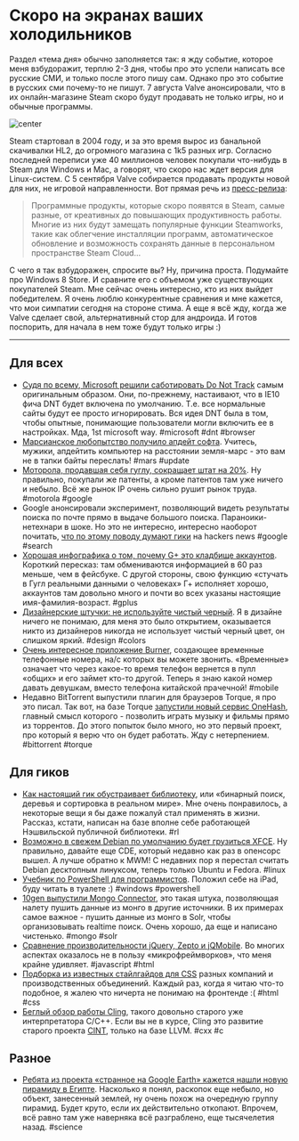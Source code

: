# Скоро на экранах ваших холодильников

Раздел «тема дня» обычно заполняется так: я жду событие, которое меня взбудоражит, терплю 2-3 дня, чтобы про это успели написать все русские СМИ, и только после этого пишу сам. Однако про это событие в русских сми почему-то не пишут. 7 августа Valve анонсировали, что в их онлайн-магазине Steam скоро будут продавать не только игры, но и обычные программы.

![center](http://img-fotki.yandex.ru/get/6407/9320383.7/0_7c6f6_f9b9e2b9_orig)

Steam стартовал в 2004 году, и за это время вырос из банальной скачивалки HL2, до огромного магазина с 1k5 разных игр. Согласно последней переписи уже 40 миллионов человек покупали что-нибудь в Steam для Windows и Mac, а говорят, что скоро нас ждет версия для Linux-систем. C 5 сентября Valve собирается продавать продукты новой для них, не игровой направленности. Вот прямая речь из [пресс-релиза](http://store.steampowered.com/news/8584/):

> Программные продукты, которые скоро появятся в Steam, самые разные, от креативных до повышающих продуктивность работы. Многие из них будут замещать популярные функции Steamworks, такие как облегчение инсталляции программ, автоматическое обновление и возможность сохранять данные в персональном пространстве Steam Cloud…

C чего я так взбудоражен, спросите вы? Ну, причина проста. Подумайте про Windows 8 Store. И сравните его с объемом уже существующих покупателей Steam. Мне сейчас очень интересно, кто из них выйдет победителем. Я очень люблю конкурентные сравнения и мне кажется, что мои симпатии сегодня на стороне стима. А еще я всё жду, когда же Valve сделает свой, альтернативный стор для андроида. И готов поспорить, для начала в нем тоже будут только игры :)

-----

## Для всех
* [Судя по всему, Microsoft решили саботировать Do Not Track](http://arstechnica.com/information-technology/2012/08/microsoft-sticks-to-its-guns-keeps-do-not-track-on-by-default-in-ie10/) самым оригинальным образом. Они, по-прежнему, настаивают, что в IE10 фича DNT будет включена по умолчанию. Т.е. все нормальные сайты будут ее просто игнорировать. Вся идея DNT была в том, чтобы опытные, понимающие пользователи могли включить ее в настройках. Мда, 1st microsoft way. #microsoft #dnt #browser
* [Марсианское любопытство получило апдейт софта](http://www.nasa.gov/mission_pages/msl/news/msl20120810.html). Учитесь, мужики, апдейтить компьютер на расстоянии земля-марс - это вам не в тапки байты переслать! #mars #update
* [Моторола, продавшая себя гуглу, сокращает штат на 20%](http://www.nytimes.com/2012/08/13/technology/motorola-to-cut-20-of-work-force-part-of-sweeping-change.html?_r=2&pagewanted=all). Ну правильно, покупали же патенты, а кроме патентов там уже ничего и небыло. Всё же рынок IP очень сильно рушит рынок труда. #motorola #google
* Google анонсировали эксперимент, позволяющий видеть результаты поиска по почте прямо в выдаче большого поиска. Параноики-нетехнари в шоке. Но это не интересно, интересно наоборот почитать, [что по этому поводу думают гики](http://news.ycombinator.com/item?id=4356829) на hackers news #google #search
* [Хорошая инфографика о том, почему G+ это кладбище аккаунтов](http://mashable.com/2012/08/08/infographic-google-plus-ghost-town/). Короткий пересказ: там обмениваются информацией в 60 раз меньше, чем в фейсбуке. С другой стороны, свою функцию «стучать в Гугл реальными данными о человеках» Г+ исполняет хорошо, аккаунтов там довольно много и почти во всех указаны настоящие имя-фамилия-возраст. #gplus
* [Дизайнерские штучки: не используйте чистый черный](http://ianstormtaylor.com/design-tip-never-use-black/). Я в дизайне ничего не понимаю, для меня это было открытием, оказывается никто из дизайнеров никогда не использует чистый черный цвет, он слишком яркий. #design #colors
* [Очень интересное приложение Burner](http://blog.burnerapp.com/introducing-burner-temporary-phone-numbers-fo), создающее временные телефонные номера, на/с которых вы можете звонить. «Временные» означает что через какое-то время телефон вернется в пулл «общих» и его займет кто-то другой. Теперь я знаю какой номер давать девушкам, вместо телефона китайской прачечной! #mobile
* Недавно BitTorrent выпустили плагин для браузеров Torque, я про это писал. Так вот, на базе Torque [запустили новый сервис OneHash](http://www.ghacks.net/2012/08/10/bittorrent-launches-onehash-torrent-web-streaming/), главный смысл которого - позволить играть музыку и фильмы прямо из торрентов. До этого попыток было много, но это первый проект, про который я верю что он будет работать. Жду с нетерпением. #bittorrent #torque

## Для гиков
* [Как настоящий гик обустраивает библиотеку](http://jorendorff.github.com/hackday/2012/library/), или «бинарный поиск, деревья и сортировка в реальном мире». Мне очень понравилось, а некоторые вещи я бы даже пожалуй стал применять в жизни. Рассказ, кстати, написан на базе вполне себе работающей Нэшвильской публичной библиотеки. #rl
* [Возможно в свежем Debian по умолчанию будет грузиться XFCE](http://www.h-online.com/open/news/item/Debian-to-use-Xfce-as-its-standard-desktop-1663868.html). Ну правильно, давайте еще CDE, который недавно как раз в опенсорс вышел. А лучше обратно к MWM! С недавних пор я перестал считать Debian десктопным линуксом, теперь только Ubuntu и Fedora. #linux
* [Учебник по PowerShell для программистов](https://github.com/dfinke/powershell-for-developers). Положил себе на iPad, буду читать в туалете :) #windows #powershell
* [10gen выпустили Mongo Connector](http://blog.mongodb.org/post/29127828146/introducing-mongo-connector), это такая штука, позволяющая налету пушить данные из монго в другие источники. В их примерах самое важное - пушить данные из монго в Solr, чтобы организовывать realtime поиск. Очень хорошо, да еще и написано чистенько. #mongo #solr
* [Сравнение производительности jQuery, Zepto и jQMobile](http://www.codefessions.com/2012/08/performance-of-jquery-compatible-mobile.html?spref=tw). Во многих аспектах оказалось не в пользу «микрофреймворков», что меня крайне удивляет. #javascript #html
* [Подборка из известных стайлгайдов для CSS](http://css-tricks.com/css-style-guides/) разных компаний и производственных объединений. Каждый раз, когда я читаю что-то подобное, я жалею что ничерта не понимаю на фронтенде :( #html #css
* [Беглый обзор работы Cling](http://blog.coldflake.com/posts/2012-08-09-On-the-fly-C%2B%2B.html), такого довольно старого уже интерпретатора C/C++. Если вы не в курсе, Cling это развитие старого проекта [CINT](http://root.cern.ch/drupal/content/cint), только на базе LLVM. #cxx #c

## Разное
* [Ребята из проекта «странное на Google Earth» кажется нашли новую пирамиду в Египте](http://sfluxe.com/2012/08/13/google-earth-locates-lost-egyptian-pyramid-tech-news-today/). Насколько я понял, раскопок еще небыло, но объект, занесенный землей, ну очень похож на очередную группу пирамид. Будет круто, если их действительно откопают. Впрочем, всё равно там уже наверняка всё разграблено, еще тысячелетия назад. #science